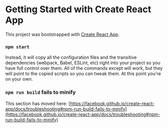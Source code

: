 # Getting Started with Create React App

This project was bootstrapped with [Create React App](https://github.com/facebook/create-react-app).


### `npm start`

Instead, it will copy all the configuration files and the transitive dependencies (webpack, Babel, ESLint, etc) right into your project so you have full control over them. All of the commands except  will work, but they will point to the copied scripts so you can tweak them. At this point you're on your own.


### `npm run build` fails to minify

This section has moved here: [https://facebook.github.io/create-react-app/docs/troubleshooting#npm-run-build-fails-to-minify](https://facebook.github.io/create-react-app/docs/troubleshooting#npm-run-build-fails-to-minify)
